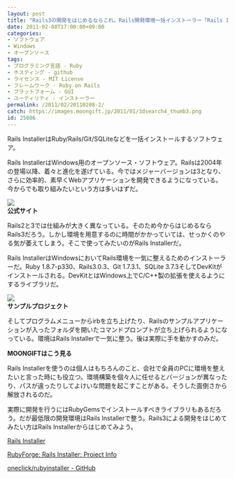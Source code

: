 ```yaml
---
layout: post
title: "Rails3の開発をはじめるならこれ。Rails開発環境一括インストーラー「Rails Installer」"
date: 2011-02-08T17:00:00+09:00
categories:
- ソフトウェア
- Windows
- オープンソース
tags: 
- プログラミング言語 - Ruby
- ホスティング - github
- ライセンス - MIT License
- フレームワーク - Ruby on Rails
- プラットフォーム - GUI
- ユーティリティ - インストーラー
permalink: /2011/02/20110208-2/
catch: https://images.moongift.jp/2011/01/3dsearch4_thumb3.png
id: 25086
---
```

Rails InstallerはRuby/Rails/Git/SQLiteなどを一括インストールするソフトウェア。

  

Rails InstallerはWindows用のオープンソース・ソフトウェア。Railsは2004年の登場以降、着々と進化を遂げている。今ではメジャーバージョンは3となり、さらに効率的、素早くWebアプリケーションを開発できるようになっている。今からでも取り組みたいという方は多いはずだ。

  

![](https://images.moongift.jp/2011/01/ScreenShot2011-01-28-10.18.24_thumb.png)  
**公式サイト**

  

Rails2と3では仕組みが大きく異なっている。そのため今からはじめるならRails3だろう。しかし環境を用意するのに時間がかかっていては、せっかくのやる気が萎えてしまう。そこで使ってみたいのがRails Installerだ。

  
<!--more-->  

Rails InstallerはWindowsにおいてRails環境を一気に整えるためのインストーラーだ。Ruby 1.8.7-p330、Rails3.0.3、Git 1.7.3.1、SQLite 3.7.3そしてDevKitがインストールされる。DevKitとはWindows上でC/C++製の拡張を使えるようにするライブラリだ。

  

![](https://images.moongift.jp/2011/01/3dsearch4_thumb3.png)  
**サンプルプロジェクト**

  

そしてプログラムメニューからirbを立ち上げたり、Railsのサンプルアプリケーションが入ったフォルダを開いたコマンドプロンプトが立ち上げられるようになっている。環境はRails Installerで一気に整う。後は実際に手を動かすのみだ。

  
  
  

**MOONGIFTはこう見る**

  

Rails Installerを使うのは個人はもちろんのこと、会社で全員のPCに環境を整えたいと言った時にも役立つ。環境構築を個々人に任せるとバージョンが異なったり、パスが違ったりしてよけいな問題を起こすことがある。そうした面倒さから解放されるのだ。

  

実際に開発を行うにはRubyGemsでインストールすべきライブラリもあるだろう。だが最低限の開発環境はRails Installerで整う。Rails3による開発をはじめてみたい方はRails Installerからはじめてみよう。

  

[Rails Installer](http://railsinstaller.org/)

  

[RubyForge: Rails Installer: Project Info](http://rubyforge.org/projects/railsinstaller/)

  

[oneclick/rubyinstaller - GitHub](https://github.com/oneclick/rubyinstaller)

